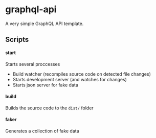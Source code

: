 # graphql-api

A very simple GraphQL API template.

## Scripts

#### start
Starts several proccesses
- Build watcher (recompiles source code on detected file changes)
- Starts development server (and watches for changes)
- Starts json server for fake data

#### build
Builds the source code to the `dist/` folder

#### faker
Generates a collection of fake data